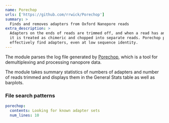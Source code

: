 ```yaml
---
name: Porechop
urls: ['https://github.com/rrwick/Porechop']
summary: >
  Finds and removes adapters from Oxford Nanopore reads
extra_description: >
  Adapters on the ends of reads are trimmed off, and when a read has an adapter in its middle,
  it is treated as chimeric and chopped into separate reads. Porechop performs thorough alignments to
  effectively find adapters, even at low sequence identity.
---
```


The module parses the log file generated by [Porechop](https://github.com/rrwick/Porechop), which is a tool
for demultiplexing and processing nanopore data.

The module takes summary statistics of numbers of adapters and number of reads trimmed and displays them in
the General Stats table as well as barplots.

### File search patterns

```yaml
porechop:
  contents: Looking for known adapter sets
  num_lines: 10
```